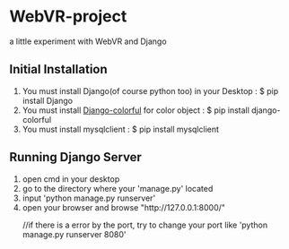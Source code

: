 # WebVR-project
a little experiment with WebVR and Django

<h2>Initial Installation</h2>
<ol>
  <li>You must install Django(of course python too) in your Desktop : $ pip install Django</li>
  <li>You must install <a href="https://pypi.org/project/django-colorful/">Django-colorful</a> for color object : $ pip install django-colorful</li>
  <li>You must install mysqlclient : $ pip install mysqlclient</li>
</ol>

<h2>Running Django Server</h2>
<ol>
  <li>open cmd in your desktop</li>
  <li>go to the directory where your 'manage.py' located</li>
  <li>input 'python manage.py runserver'</li>
  <li>open your browser and browse "http://127.0.0.1:8000/"</li>
  <p>//if there is a error by the port, try to change your port like 'python manage.py runserver 8080'</p>
</ol>
